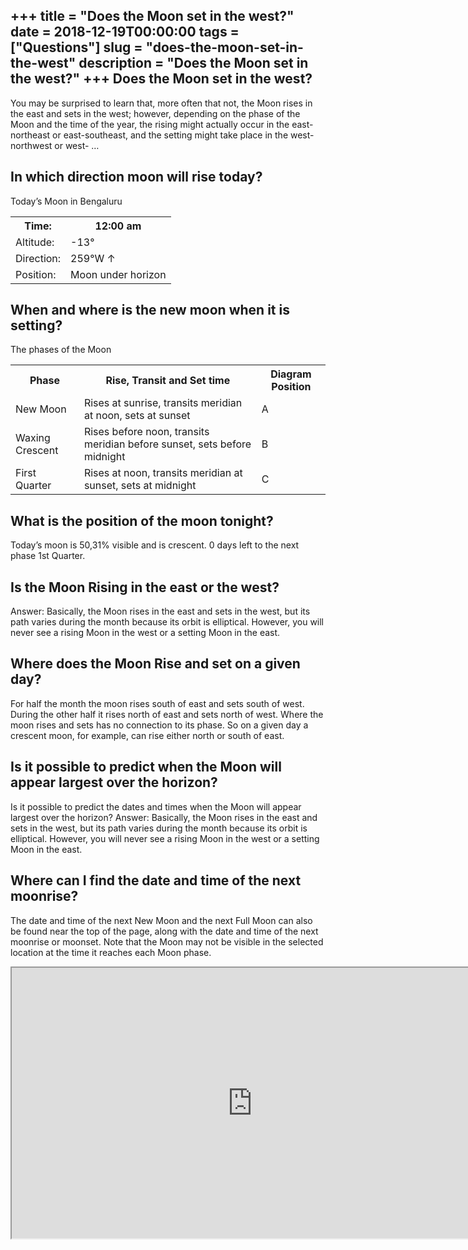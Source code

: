 +++
title = "Does the Moon set in the west?"
date = 2018-12-19T00:00:00
tags = ["Questions"]
slug = "does-the-moon-set-in-the-west"
description = "Does the Moon set in the west?"
+++
Does the Moon set in the west?
------------------------------

You may be surprised to learn that, more often that not, the Moon rises in the east and sets in the west; however, depending on the phase of the Moon and the time of the year, the rising might actually occur in the east-northeast or east-southeast, and the setting might take place in the west-northwest or west- …

In which direction moon will rise today?
----------------------------------------

Today’s Moon in Bengaluru

<table><tr><th>Time:</th><th>12:00 am</th></tr><tr><td>Altitude:</td><td>-13°</td></tr><tr><td>Direction:</td><td>259°W ↑</td></tr><tr><td>Position:</td><td>Moon under horizon</td></tr></table>

When and where is the new moon when it is setting?
--------------------------------------------------

The phases of the Moon

<table><tr><th>Phase</th><th>Rise, Transit and Set time</th><th>Diagram Position</th></tr><tr><td>New Moon</td><td>Rises at sunrise, transits meridian at noon, sets at sunset</td><td>A</td></tr><tr><td>Waxing Crescent</td><td>Rises before noon, transits meridian before sunset, sets before midnight</td><td>B</td></tr><tr><td>First Quarter</td><td>Rises at noon, transits meridian at sunset, sets at midnight</td><td>C</td></tr></table>

What is the position of the moon tonight?
-----------------------------------------

Today’s moon is 50,31% visible and is crescent. 0 days left to the next phase 1st Quarter.

Is the Moon Rising in the east or the west?
-------------------------------------------

Answer: Basically, the Moon rises in the east and sets in the west, but its path varies during the month because its orbit is elliptical. However, you will never see a rising Moon in the west or a setting Moon in the east.

Where does the Moon Rise and set on a given day?
------------------------------------------------

For half the month the moon rises south of east and sets south of west. During the other half it rises north of east and sets north of west. Where the moon rises and sets has no connection to its phase. So on a given day a crescent moon, for example, can rise either north or south of east.

Is it possible to predict when the Moon will appear largest over the horizon?
-----------------------------------------------------------------------------

Is it possible to predict the dates and times when the Moon will appear largest over the horizon? Answer: Basically, the Moon rises in the east and sets in the west, but its path varies during the month because its orbit is elliptical. However, you will never see a rising Moon in the west or a setting Moon in the east.

Where can I find the date and time of the next moonrise?
--------------------------------------------------------

The date and time of the next New Moon and the next Full Moon can also be found near the top of the page, along with the date and time of the next moonrise or moonset. Note that the Moon may not be visible in the selected location at the time it reaches each Moon phase.

<iframe allow="accelerometer; autoplay; clipboard-write; encrypted-media; gyroscope; picture-in-picture" allowfullscreen="" class="__youtube_prefs__  epyt-is-override  no-lazyload" data-no-lazy="1" data-origheight="433" data-origwidth="770" data-skipgform_ajax_framebjll="" height="433" id="_ytid_49802" loading="lazy" src="https://www.youtube.com/embed/gL9L_VpGb4o?enablejsapi=1&autoplay=0&cc_load_policy=0&cc_lang_pref=&iv_load_policy=1&loop=0&modestbranding=0&rel=1&fs=1&playsinline=0&autohide=2&theme=dark&color=red&controls=1&" title="YouTube player" width="770"></iframe>